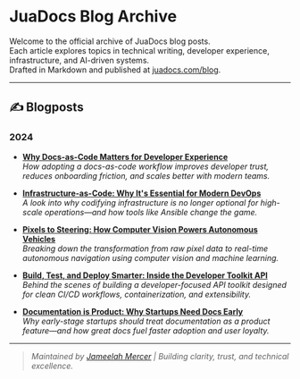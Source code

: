 # JuaDocs Blog Archive

Welcome to the official archive of JuaDocs blog posts.  
Each article explores topics in technical writing, developer experience, infrastructure, and AI-driven systems.  
Drafted in Markdown and published at [juadocs.com/blog](https://www.juadocs.com/blog).

---

## ✍️ Blogposts

### 2024

- **[Why Docs-as-Code Matters for Developer Experience](2024-01-08-blog-post-why-docs-as-code-matters-for-developer-experience.md)**  
  *How adopting a docs-as-code workflow improves developer trust, reduces onboarding friction, and scales better with modern teams.*

- **[Infrastructure-as-Code: Why It's Essential for Modern DevOps](2024-02-06-blog-post-infrastructure-as-code-why-its-essential-for-modern-devops.md)**  
  *A look into why codifying infrastructure is no longer optional for high-scale operations—and how tools like Ansible change the game.*

- **[Pixels to Steering: How Computer Vision Powers Autonomous Vehicles](2024-03-07-blog-post-pixels-to-steering-how-computer-vision-powers-autonomous-vehicles.md)**  
  *Breaking down the transformation from raw pixel data to real-time autonomous navigation using computer vision and machine learning.*

- **[Build, Test, and Deploy Smarter: Inside the Developer Toolkit API](2024-04-16-build-test-and-deploy-smarter-inside-the-developer-toolkit-api.md)**  
  *Behind the scenes of building a developer-focused API toolkit designed for clean CI/CD workflows, containerization, and extensibility.*

- **[Documentation is Product: Why Startups Need Docs Early](2024-04-21-documentation-is-product-why-startups-need-docs-early.md)**  
  *Why early-stage startups should treat documentation as a product feature—and how great docs fuel faster adoption and user loyalty.*

---

> _Maintained by [Jameelah Mercer](https://www.juadocs.com/) | Building clarity, trust, and technical excellence._


